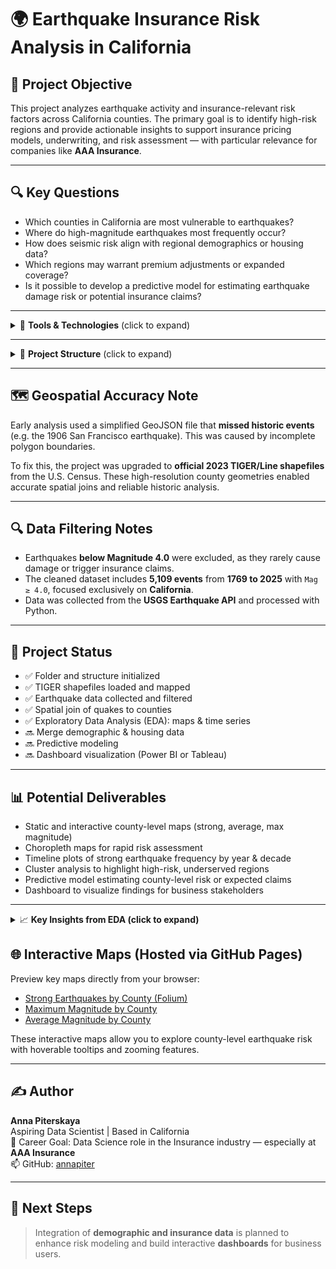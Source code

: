 # 🌍 Earthquake Insurance Risk Analysis in California

## 📌 Project Objective

This project analyzes earthquake activity and insurance-relevant risk factors across California counties. The primary goal is to identify high-risk regions and provide actionable insights to support insurance pricing models, underwriting, and risk assessment — with particular relevance for companies like **AAA Insurance**.

---

## 🔍 Key Questions

- Which counties in California are most vulnerable to earthquakes?
- Where do high-magnitude earthquakes most frequently occur?
- How does seismic risk align with regional demographics or housing data?
- Which regions may warrant premium adjustments or expanded coverage?
- Is it possible to develop a predictive model for estimating earthquake damage risk or potential insurance claims?

---

<details>
<summary>🧰 <strong>Tools & Technologies</strong> (click to expand)</summary>

- **Python**: pandas, geopandas, matplotlib, seaborn, folium, scikit-learn  
- **Jupyter Notebooks**  
- **Power BI / Tableau** (for future dashboards)  
- **USGS Earthquake API** and **U.S. Census TIGER/Line Shapefiles**

</details>

---

<details>
<summary>📂 <strong>Project Structure</strong> (click to expand)</summary>
    
earthquake_insurance_project/
├── data/ # Raw input files (shapefiles, CSVs, exports)
├── notebooks/ # Jupyter notebooks organized by stage
├── output/ # Processed data, maps, charts, summaries
├── scripts/ # Python scripts (optional)
├── dashboards/ # Power BI / Tableau dashboards (future)
├── README.md # Project overview and insights
└── requirements.txt

</details>

---

## 🗺️ Geospatial Accuracy Note

Early analysis used a simplified GeoJSON file that **missed historic events** (e.g. the 1906 San Francisco earthquake). This was caused by incomplete polygon boundaries.

To fix this, the project was upgraded to **official 2023 TIGER/Line shapefiles** from the U.S. Census. These high-resolution county geometries enabled accurate spatial joins and reliable historic analysis.

---

## 🔍 Data Filtering Notes

- Earthquakes **below Magnitude 4.0** were excluded, as they rarely cause damage or trigger insurance claims.
- The cleaned dataset includes **5,109 events** from **1769 to 2025** with `Mag ≥ 4.0`, focused exclusively on **California**.
- Data was collected from the **USGS Earthquake API** and processed with Python.

---

## 🚧 Project Status

- ✅ Folder and structure initialized
- ✅ TIGER shapefiles loaded and mapped
- ✅ Earthquake data collected and filtered
- ✅ Spatial join of quakes to counties
- ✅ Exploratory Data Analysis (EDA): maps & time series
- 🔜 Merge demographic & housing data
- 🔜 Predictive modeling
- 🔜 Dashboard visualization (Power BI or Tableau)

---

## 📊 Potential Deliverables

- Static and interactive county-level maps (strong, average, max magnitude)
- Choropleth maps for rapid risk assessment
- Timeline plots of strong earthquake frequency by year & decade
- Cluster analysis to highlight high-risk, underserved regions
- Predictive model estimating county-level risk or expected claims
- Dashboard to visualize findings for business stakeholders

---

<details>
<summary>📈 <strong>Key Insights from EDA (click to expand)</strong></summary>

- **San Bernardino**, **Humboldt**, and **Santa Clara** recorded the **highest number** of strong earthquakes (`Mag ≥ 6.0`)
- **San Luis Obispo (7.93)** and **San Francisco (7.90)** experienced the **strongest recorded earthquakes**
- Strong earthquakes are **rare but geographically concentrated**, mostly affecting inland and coastal fault zones
- Seismic activity shows **notable spikes in early & mid 20th century**
- Using **official TIGER/Line boundaries** corrected spatial errors — e.g. recovering the historic 1906 San Francisco event
- Counties with frequent or extreme events may warrant **premium adjustments** or **enhanced coverage**
- Visualizations (choropleths, timelines, folium maps) offer valuable insights for **underwriting and strategic planning**

</details>

## 🌐 Interactive Maps (Hosted via GitHub Pages)

Preview key maps directly from your browser:

- [Strong Earthquakes by County (Folium)](https://annapiter.github.io/earthquake-insurance-analysis/strong_quakes_map.html)
- [Maximum Magnitude by County](https://annapiter.github.io/earthquake-insurance-analysis/max_magnitude_map.html)
- [Average Magnitude by County](https://annapiter.github.io/earthquake-insurance-analysis/avg_magnitude_map.html)

These interactive maps allow you to explore county-level earthquake risk with hoverable tooltips and zooming features.


---

## ✍️ Author

**Anna Piterskaya**  
Aspiring Data Scientist | Based in California  
🎯 Career Goal: Data Science role in the Insurance industry — especially at **AAA Insurance**  
📫 GitHub: [annapiter](https://github.com/annapiter)

---

## 🚀 Next Steps

> Integration of **demographic and insurance data** is planned to enhance risk modeling and build interactive **dashboards** for business users.